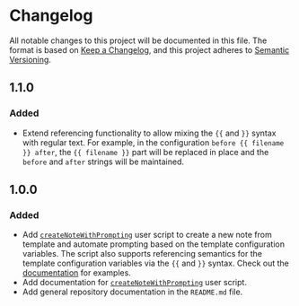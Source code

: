 # Changelog

All notable changes to this project will be documented in this file. The format
is based on [Keep a Changelog](https://keepachangelog.com/en/1.0.0/), and this
project adheres to [Semantic Versioning](https://semver.org/spec/v2.0.0.html).

## 1.1.0

### Added

- Extend referencing functionality to allow mixing the `{{` and `}}` syntax with
  regular text. For example, in the configuration `before {{ filename }} after`,
  the `{{ filename }}` part will be replaced in place and the `before` and
  `after` strings will be maintained.

## 1.0.0

### Added

- Add [`createNoteWithPrompting`](docs/createNoteWithPrompting.md) user script
  to create a new note from template and automate prompting based on the
  template configuration variables. The script also supports referencing
  semantics for the template configuration variables via the `{{` and `}}`
  syntax. Check out the [documentation](docs/createNoteWithPrompting.md) for
  examples.
- Add documentation for
  [`createNoteWithPrompting`](docs/createNoteWithPrompting.md) user script.
- Add general repository documentation in the `README.md` file.
